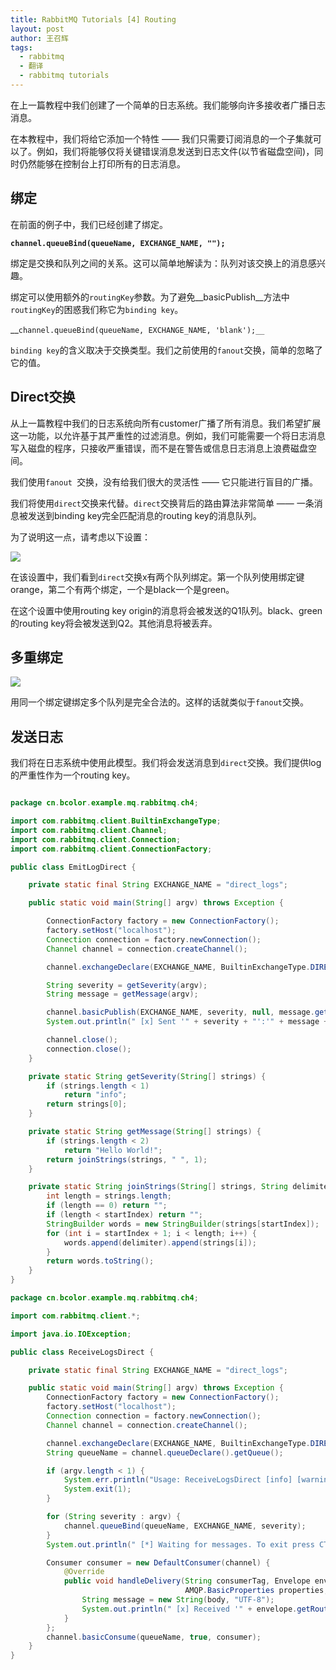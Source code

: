 ```yaml
---
title: RabbitMQ Tutorials [4] Routing
layout: post
author: 王召辉
tags:
  - rabbitmq
  - 翻译
  - rabbitmq tutorials
---
```


在上一篇教程中我们创建了一个简单的日志系统。我们能够向许多接收者广播日志消息。

在本教程中，我们将给它添加一个特性 —— 我们只需要订阅消息的一个子集就可以了。例如，我们将能够仅将关键错误消息发送到日志文件(以节省磁盘空间)，同时仍然能够在控制台上打印所有的日志消息。

## 绑定

在前面的例子中，我们已经创建了绑定。

__``channel.queueBind(queueName, EXCHANGE_NAME, "");``__

绑定是交换和队列之间的关系。这可以简单地解读为：队列对该交换上的消息感兴趣。

绑定可以使用额外的``routingKey``参数。为了避免__basicPublish__方法中``routingKey``的困惑我们称它为``binding key``。

__``channel.queueBind(queueName, EXCHANGE_NAME, 'blank');__``

``binding key``的含义取决于交换类型。我们之前使用的``fanout``交换，简单的忽略了它的值。

## Direct交换

从上一篇教程中我们的日志系统向所有customer广播了所有消息。我们希望扩展这一功能，以允许基于其严重性的过滤消息。例如，我们可能需要一个将日志消息写入磁盘的程序，只接收严重错误，而不是在警告或信息日志消息上浪费磁盘空间。

我们使用``fanout ``交换，没有给我们很大的灵活性 —— 它只能进行盲目的广播。

我们将使用``direct``交换来代替。``direct``交换背后的路由算法非常简单 —— 一条消息被发送到binding key完全匹配消息的routing key的消息队列。

为了说明这一点，请考虑以下设置：

![](http://www.rabbitmq.com/img/tutorials/direct-exchange.png)

在该设置中，我们看到``direct``交换x有两个队列绑定。第一个队列使用绑定键orange，第二个有两个绑定，一个是black一个是green。

在这个设置中使用routing key origin的消息将会被发送的Q1队列。black、green的routing key将会被发送到Q2。其他消息将被丢弃。

## 多重绑定

![](http://www.rabbitmq.com/img/tutorials/direct-exchange-multiple.png)

用同一个绑定键绑定多个队列是完全合法的。这样的话就类似于``fanout``交换。

## 发送日志

我们将在日志系统中使用此模型。我们将会发送消息到``direct``交换。我们提供log的严重性作为一个routing key。

``` java

package cn.bcolor.example.mq.rabbitmq.ch4;

import com.rabbitmq.client.BuiltinExchangeType;
import com.rabbitmq.client.Channel;
import com.rabbitmq.client.Connection;
import com.rabbitmq.client.ConnectionFactory;

public class EmitLogDirect {

    private static final String EXCHANGE_NAME = "direct_logs";

    public static void main(String[] argv) throws Exception {

        ConnectionFactory factory = new ConnectionFactory();
        factory.setHost("localhost");
        Connection connection = factory.newConnection();
        Channel channel = connection.createChannel();

        channel.exchangeDeclare(EXCHANGE_NAME, BuiltinExchangeType.DIRECT);

        String severity = getSeverity(argv);
        String message = getMessage(argv);

        channel.basicPublish(EXCHANGE_NAME, severity, null, message.getBytes("UTF-8"));
        System.out.println(" [x] Sent '" + severity + "':'" + message + "'");

        channel.close();
        connection.close();
    }

    private static String getSeverity(String[] strings) {
        if (strings.length < 1)
            return "info";
        return strings[0];
    }

    private static String getMessage(String[] strings) {
        if (strings.length < 2)
            return "Hello World!";
        return joinStrings(strings, " ", 1);
    }

    private static String joinStrings(String[] strings, String delimiter, int startIndex) {
        int length = strings.length;
        if (length == 0) return "";
        if (length < startIndex) return "";
        StringBuilder words = new StringBuilder(strings[startIndex]);
        for (int i = startIndex + 1; i < length; i++) {
            words.append(delimiter).append(strings[i]);
        }
        return words.toString();
    }
}

package cn.bcolor.example.mq.rabbitmq.ch4;

import com.rabbitmq.client.*;

import java.io.IOException;

public class ReceiveLogsDirect {

    private static final String EXCHANGE_NAME = "direct_logs";

    public static void main(String[] argv) throws Exception {
        ConnectionFactory factory = new ConnectionFactory();
        factory.setHost("localhost");
        Connection connection = factory.newConnection();
        Channel channel = connection.createChannel();

        channel.exchangeDeclare(EXCHANGE_NAME, BuiltinExchangeType.DIRECT);
        String queueName = channel.queueDeclare().getQueue();

        if (argv.length < 1) {
            System.err.println("Usage: ReceiveLogsDirect [info] [warning] [error]");
            System.exit(1);
        }

        for (String severity : argv) {
            channel.queueBind(queueName, EXCHANGE_NAME, severity);
        }
        System.out.println(" [*] Waiting for messages. To exit press CTRL+C");

        Consumer consumer = new DefaultConsumer(channel) {
            @Override
            public void handleDelivery(String consumerTag, Envelope envelope,
                                       AMQP.BasicProperties properties, byte[] body) throws IOException {
                String message = new String(body, "UTF-8");
                System.out.println(" [x] Received '" + envelope.getRoutingKey() + "':'" + message + "'");
            }
        };
        channel.basicConsume(queueName, true, consumer);
    }
}

```
